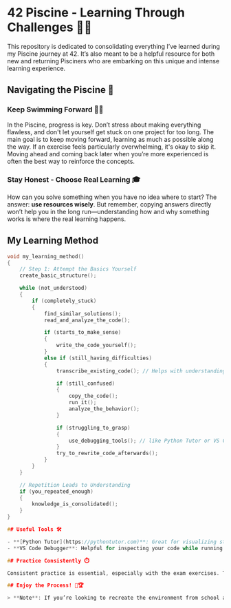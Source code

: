 # 42 Piscine - Learning Through Challenges 🏊‍♀️

This repository is dedicated to consolidating everything I’ve learned during my Piscine journey at 42. It’s also meant to be a helpful resource for both new and returning Pisciners who are embarking on this unique and intense learning experience.

## Navigating the Piscine 🚧

### Keep Swimming Forward 🏊‍♂️
In the Piscine, progress is key. Don’t stress about making everything flawless, and don't let yourself get stuck on one project for too long. The main goal is to keep moving forward, learning as much as possible along the way. If an exercise feels particularly overwhelming, it's okay to skip it. Moving ahead and coming back later when you’re more experienced is often the best way to reinforce the concepts.

### Stay Honest - Choose Real Learning 🎓
How can you solve something when you have no idea where to start? The answer: **use resources wisely**. But remember, copying answers directly won’t help you in the long run—understanding how and why something works is where the real learning happens.

## My Learning Method

```c
void my_learning_method()
{
    // Step 1: Attempt the Basics Yourself
    create_basic_structure();

    while (not_understood)
    {
        if (completely_stuck)
        {
            find_similar_solutions();
            read_and_analyze_the_code();

            if (starts_to_make_sense)
            {
                write_the_code_yourself();
            }
            else if (still_having_difficulties)
            {
                transcribe_existing_code(); // Helps with understanding concepts

                if (still_confused)
                {
                    copy_the_code();
                    run_it();
                    analyze_the_behavior();
                }

                if (struggling_to_grasp)
                {
                    use_debugging_tools(); // like Python Tutor or VS Code Debugger
                }
                try_to_rewrite_code_afterwards();
            }
        }
    }

    // Repetition Leads to Understanding
    if (you_repeated_enough)
    {
        knowledge_is_consolidated();
    }
}

## Useful Tools 🛠️

- **[Python Tutor](https://pythontutor.com)**: Great for visualizing step-by-step what each line of code does.
- **VS Code Debugger**: Helpful for inspecting your code while running it. The debugging tool helps you understand how the program flows and identify issues effectively.

## Practice Consistently ⏱️

Consistent practice is essential, especially with the exam exercises. Try dedicating some time each week to solving these. Practicing often is the best way to strengthen your skills. The Piscine exam isn't just a test—it's an opportunity to gauge how far you've come. [Here is a link to practice exercises](#).

## Enjoy the Process! 🌊🏆

> **Note**: If you’re looking to recreate the environment from school at home, consider using a Linux-based system. This will help ensure you’re accustomed to the same tools and commands used during the Piscine. [Here is a link with instructions on how to install Linux on a Windows machine](#).

